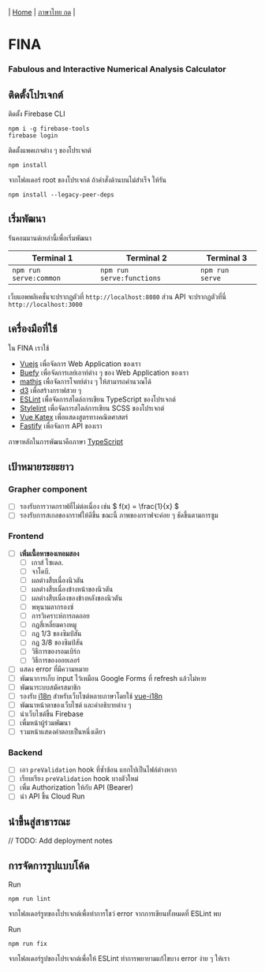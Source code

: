 | [Home](../README.md) | [ภาษาไทย กด](docs/README-th.md) |

# FINA
### Fabulous and Interactive Numerical Analysis Calculator

## ติดตั้งโปรเจกต์
ติดตั้ง Firebase CLI
```
npm i -g firebase-tools
firebase login
```
ติดตั้งแพคเกจต่าง ๆ ของโปรเจกต์
```
npm install
```
จากโฟลเดอร์ root ของโปรเจกต์ ถ้าคำสั่งด้านบนไม่สำเร็จ ให้รัน
```
npm install --legacy-peer-deps
```

## เริ่มพัฒนา
รันคอมมานด์เหล่านี้เพื่อเริ่มพัฒนา

| Terminal 1                  | Terminal 2                  | Terminal 3      |
| --------------------------- | --------------------------- | --------------- |
| `npm run serve:common`      | `npm run serve:functions`   | `npm run serve` |

เว็บแอพพลิเคชั่นจะปรากฏตัวที่ `http://localhost:8080` ส่วน API จะปรากฏตัวที่นี่ `http://localhost:3000`

## เครื่องมือที่ใช้
ใน FINA เราใช้
- [Vuejs](https://vuejs.org/) เพื่อจัดการ Web Application ของเรา
- [Buefy](https://buefy.org/) เพื่อจัดการเลย์เอาท์ต่าง ๆ ของ Web Application ของเรา
- [mathjs](https://mathjs.org/) เพื่อจัดการโจทย์ต่าง ๆ ให้สามารถคำนวณได้
- [d3](https://d3js.org/) เพื่อสร้างกราฟสวย ๆ
- [ESLint](https://eslint.org/) เพื่อจัดการสไตล์การเขียน TypeScript ของโปรเจกต์
- [Stylelint](https://stylelint.io/) เพื่อจัดการสไตล์การเขียน SCSS ของโปรเจกต์
- [Vue Katex](https://github.com/lucpotage/vue-katex#readme) เพื่อแสดงสูตรทางคณิตศาสตร์
- [Fastify](https://fastify.io/) เพื่อจัดการ API ของเรา

ภาษาหลักในการพัฒนาคือภาษา [TypeScript](https://www.typescriptlang.org/)

## เป้าหมายระยะยาว

### Grapher component
- [ ] รองรับการวาดกราฟที่ไม่ต่อเนื่อง เช่น $ f(x) = \frac{1}{x} $
- [ ] รองรับการสเกลของกราฟให้ดีขึ้น ขณะนี้ ภาพของกราฟจะค่อย ๆ ชัดขึ้นตามการซูม

### Frontend
- [ ] **เพิ่มเนื้อหาของเทอมสอง**
  - [ ] เกาส์ ไซเดล.
  - [ ] จาโคบี.
  - [ ] ผลต่างสืบเนื่องนิวตัน
  - [ ] ผลต่างสืบเนื่องข้างหน้าของนิวตัน
  - [ ] ผลต่างสืบเนื่องของข้างหลังของนิวตัน
  - [ ] พหุนามลากรองซ์
  - [ ] การวิเคราะห์การถดถอย
  - [ ] กฎสี่เหลี่ยมคางหมู
  - [ ] กฎ 1/3 ของซิมป์สัน
  - [ ] กฎ 3/8 ของซิมป์สัน
  - [ ] วิธีการของรอมเบิร์ก
  - [ ] วิธีการของออยเลอร์
- [ ] แสดง error ที่มีความหมาย
- [ ] พัฒนาการเก็บ input ไว้เหมือน Google Forms ที่ refresh แล้วไม่หาย
- [ ] พัฒนาระบบสมัครสมาชิก
- [ ] รองรับ [i18n](https://en.wikipedia.org/wiki/Internationalization_and_localization) สำหรับเว็บไซต์หลายภาษาโดยใช้ [vue-i18n](https://kazupon.github.io/vue-i18n/)
- [ ] พัฒนาหน้าตาของเว็บไซต์ และคำอธิบายต่าง ๆ
- [ ] นำเว็บไซต์ขึ้น Firebase
- [ ] เพื่มหน้าผู้ร่วมพัฒนา
- [ ] รวมหน้าแสดงคำตอบเป็นหนึ่งเดียว

### Backend
- [ ] เอา `preValidation` hook ที่ซ้ำซ้อน แยกไปเป็นไฟล์ต่างหาก
- [ ] เรียบเรียง `preValidation` hook บางตัวใหม่
- [ ] เพื่ม Authorization ให้กับ API (Bearer)
- [ ] นำ API ขึ้น Cloud Run

## นำขึ้นสู่สาธารณะ
// TODO: Add deployment notes

## การจัดการรูปแบบโค้ด
Run
```
npm run lint
```
จากโฟลเดอร์รูทของโปรเจกต์เพื่อทำการโชว์ error จากการเขียนทั้งหมดที่ ESLint พบ

Run
```
npm run fix
```
จากโฟลเดอร์รูปของโปรเจกต์เพื่อให้ ESLint ทำการพยายามแก้ไขบาง error ง่าย ๆ ให้เรา
